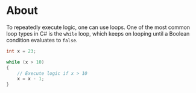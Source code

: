 # About

To repeatedly execute logic, one can use loops. One of the most common loop types in C# is the `while` loop, which keeps on looping until a Boolean condition evaluates to `false`.

```csharp
int x = 23;

while (x > 10)
{
    // Execute logic if x > 10
    x = x - 1;
}
```
